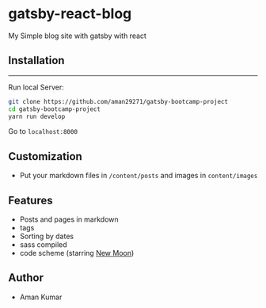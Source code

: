 # gatsby-react-blog
My Simple blog site with gatsby with react
## Installation
---
Run local Server:
```bash
git clone https://github.com/aman29271/gatsby-bootcamp-project
cd gatsby-bootcamp-project
yarn run develop
```
Go to `localhost:8000`
## Customization
- Put your markdown files in `/content/posts` and images in `content/images`
## Features
- Posts and pages in markdown
- tags
- Sorting by dates
- sass compiled
- code scheme (starring [New Moon](https://taniarascia.github.io/new-moon))
## Author
- Aman Kumar
